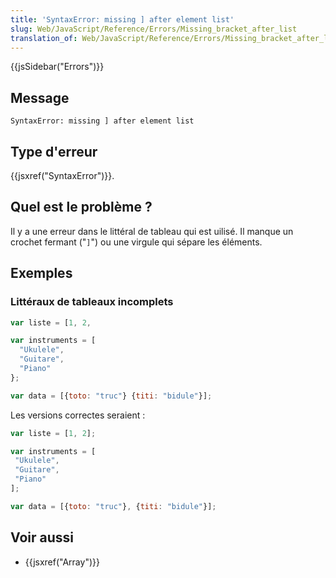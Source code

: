 ```yaml
---
title: 'SyntaxError: missing ] after element list'
slug: Web/JavaScript/Reference/Errors/Missing_bracket_after_list
translation_of: Web/JavaScript/Reference/Errors/Missing_bracket_after_list
---
```


{{jsSidebar("Errors")}}

## Message

```
SyntaxError: missing ] after element list
```

## Type d'erreur

{{jsxref("SyntaxError")}}.

## Quel est le problème ?

Il y a une erreur dans le littéral de tableau qui est uilisé. Il manque un crochet fermant ("`]`") ou une virgule qui sépare les éléments.

## Exemples

### Littéraux de tableaux incomplets

```js example-bad
var liste = [1, 2,

var instruments = [
  "Ukulele",
  "Guitare",
  "Piano"
};

var data = [{toto: "truc"} {titi: "bidule"}];
```

Les versions correctes seraient :

```js example-good
var liste = [1, 2];

var instruments = [
 "Ukulele",
 "Guitare",
 "Piano"
];

var data = [{toto: "truc"}, {titi: "bidule"}];
```

## Voir aussi

- {{jsxref("Array")}}
